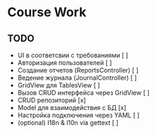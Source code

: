 # Course Work

## TODO

- UI в соответсвии с требованиями [ ]
- Авторизация пользователей [ ]
- Создание отчетов (ReportsController) [ ]
- Ведение журнала (JournalController) [ ]
- GridView для TablesView [ ]
- Вызов CRUD интерфейса через GridView [ ]
- CRUD репозиторий [x]
- Model для взаимодействия с БД [x]
- Настройка подключения через YAML [ ]
- (optional) I18n & l10n via gettext [ ]